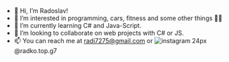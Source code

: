- 👋 Hi, I’m Radoslav!
- 👀 I’m interested in programming, cars, fitness and some other things 🍑😉
- 🌱 I’m currently learning C# and Java-Script.
- 💞️ I’m looking to collaborate on web projects with C# or JS.
- 📫 You can reach me at radi7275@gmail.com or  ![instagram 24px](https://user-images.githubusercontent.com/94465605/199353835-d21de231-ceb9-44ae-9742-5231d439c355.png)
  @radko.top.g7

<!---
RadkoSS/RadkoSS is a ✨ special ✨ repository because its `README.md` (this file) appears on your GitHub profile.
You can click the Preview link to take a look at your changes.
--->
